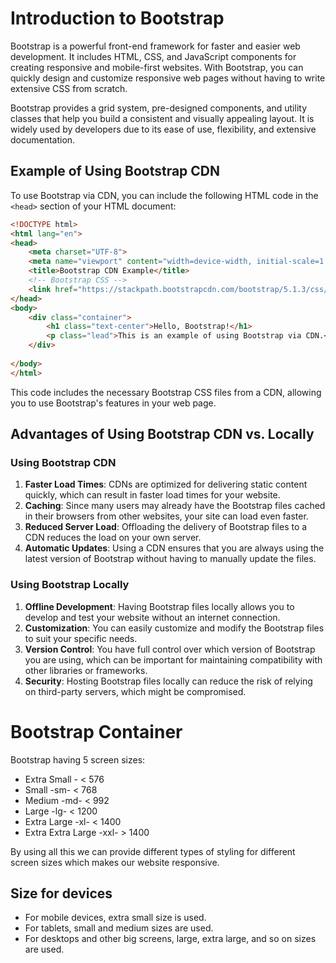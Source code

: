 
# Introduction to Bootstrap

Bootstrap is a powerful front-end framework for faster and easier web development. It includes HTML, CSS, and JavaScript components for creating responsive and mobile-first websites. With Bootstrap, you can quickly design and customize responsive web pages without having to write extensive CSS from scratch.

Bootstrap provides a grid system, pre-designed components, and utility classes that help you build a consistent and visually appealing layout. It is widely used by developers due to its ease of use, flexibility, and extensive documentation.
## Example of Using Bootstrap CDN

To use Bootstrap via CDN, you can include the following HTML code in the `<head>` section of your HTML document:

```html
<!DOCTYPE html>
<html lang="en">
<head>
    <meta charset="UTF-8">
    <meta name="viewport" content="width=device-width, initial-scale=1.0">
    <title>Bootstrap CDN Example</title>
    <!-- Bootstrap CSS -->
    <link href="https://stackpath.bootstrapcdn.com/bootstrap/5.1.3/css/bootstrap.min.css" rel="stylesheet">
</head>
<body>
    <div class="container">
        <h1 class="text-center">Hello, Bootstrap!</h1>
        <p class="lead">This is an example of using Bootstrap via CDN.</p>
    </div>
    
</body>
</html>
```

This code includes the necessary Bootstrap CSS files from a CDN, allowing you to use Bootstrap's features in your web page.
## Advantages of Using Bootstrap CDN vs. Locally

### Using Bootstrap CDN

1. **Faster Load Times**: CDNs are optimized for delivering static content quickly, which can result in faster load times for your website.
2. **Caching**: Since many users may already have the Bootstrap files cached in their browsers from other websites, your site can load even faster.
3. **Reduced Server Load**: Offloading the delivery of Bootstrap files to a CDN reduces the load on your own server.
4. **Automatic Updates**: Using a CDN ensures that you are always using the latest version of Bootstrap without having to manually update the files.

### Using Bootstrap Locally

1. **Offline Development**: Having Bootstrap files locally allows you to develop and test your website without an internet connection.
2. **Customization**: You can easily customize and modify the Bootstrap files to suit your specific needs.
3. **Version Control**: You have full control over which version of Bootstrap you are using, which can be important for maintaining compatibility with other libraries or frameworks.
4. **Security**: Hosting Bootstrap files locally can reduce the risk of relying on third-party servers, which might be compromised.


# Bootstrap Container

Bootstrap having 5 screen sizes:
- Extra Small - < 576
- Small -sm- < 768
- Medium -md- < 992
- Large -lg- < 1200
- Extra Large -xl- < 1400
- Extra Extra Large -xxl- > 1400

By using all this we can provide different types of styling for different screen sizes which makes our website responsive.

## Size for devices
- For mobile devices, extra small size is used.
- For tablets, small and medium sizes are used.
- For desktops and other big screens, large, extra large, and so on sizes are used.
